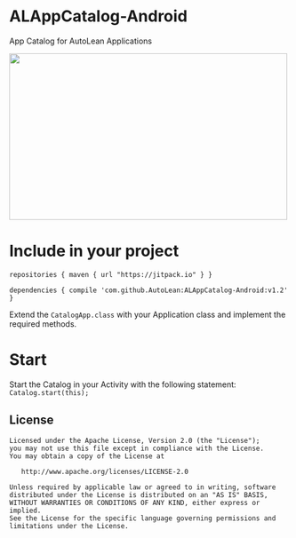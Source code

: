 # ALAppCatalog-Android
App Catalog for AutoLean Applications

<img src="http://i.imgur.com/p2fChY4.png" height="300" width="500"/>

# Include in your project
`repositories {
	    maven { url "https://jitpack.io" }
	}`
	
`dependencies {
      compile 'com.github.AutoLean:ALAppCatalog-Android:v1.2'
}`

Extend the `CatalogApp.class` with your Application class and implement the required methods.

# Start
Start the Catalog in your Activity with the following statement:
`Catalog.start(this);`


License
--------

    Licensed under the Apache License, Version 2.0 (the "License");
    you may not use this file except in compliance with the License.
    You may obtain a copy of the License at

       http://www.apache.org/licenses/LICENSE-2.0

    Unless required by applicable law or agreed to in writing, software
    distributed under the License is distributed on an "AS IS" BASIS,
    WITHOUT WARRANTIES OR CONDITIONS OF ANY KIND, either express or implied.
    See the License for the specific language governing permissions and
    limitations under the License.
